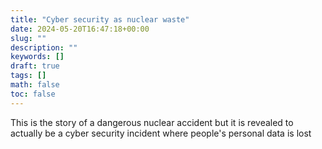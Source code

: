 ```yaml
---
title: "Cyber security as nuclear waste"
date: 2024-05-20T16:47:18+00:00
slug: ""
description: ""
keywords: []
draft: true
tags: []
math: false
toc: false
---
```


This is the story of a dangerous nuclear accident but it is revealed to actually be a cyber security incident where people's personal data is lost

